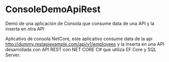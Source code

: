 # ConsoleDemoApiRest
Demo de una aplicación de Consola que consume data de una API y la inserta en otra API

Aplicativo de consola NetCore, este aplicativo consume data de la api http://dummy.restapiexample.com/api/v1/employees y 
la inserta en una API desarrollada con API REST con NET CORE C# que utiliza EF Core y SQL Server.
